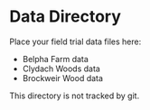 # Data Directory

Place your field trial data files here:
- Belpha Farm data
- Clydach Woods data
- Brockweir Wood data

This directory is not tracked by git.

